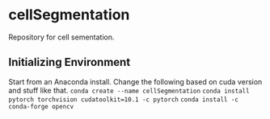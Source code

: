 # cellSegmentation
Repository for cell sementation.

## Initializing Environment
Start from an Anaconda install.  Change the following based on cuda version and stuff like that.
`conda create --name cellSegmentation`
`conda install pytorch torchvision cudatoolkit=10.1 -c pytorch`
`conda install -c conda-forge opencv`
